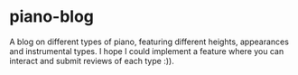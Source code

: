 # piano-blog
A blog on different types of piano, featuring different heights, appearances and instrumental types. I hope I could implement a feature where you can interact and submit reviews of each type :)).
